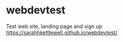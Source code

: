 # webdevtest
Test web site, landing page and sign up
https://sarahhkettlewell.github.io/webdevtest/
